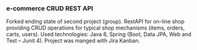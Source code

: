 ### e-commerce CRUD REST API
Forked ending state of second project (group). RestAPI for on-line shop providing CRUD operations for typical shop mechanisms (items, orders, carts, users). 
Used technologies: Java 8, Spring (Boot, Data JPA, Web and Test – Junit 4). Project was manged with Jira Kanban.
